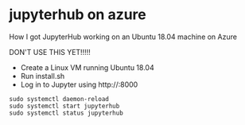 # jupyterhub on azure

How I got JupyterHub working on an Ubuntu 18.04 machine on Azure 

DON'T USE THIS YET!!!!! 

* Create a Linux VM running Ubuntu 18.04
* Run install.sh
* Log in to Jupyter using http://<Your VM IP Address>:8000

```
sudo systemctl daemon-reload
sudo systemctl start jupyterhub
sudo systemctl status jupyterhub
```
